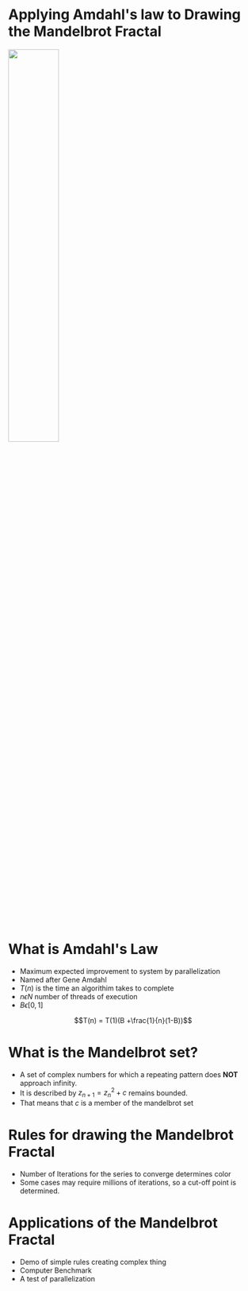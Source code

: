 <!--
  The Presentation File
  This file contains my presentation for calculus project
  Henry J Schmale
-->

# Applying Amdahl's law to Drawing the Mandelbrot Fractal
<img src="http://upload.wikimedia.org/wikipedia/commons/2/21/Mandel_zoom_00_mandelbrot_set.jpg" width="45%" style="margin:auto"/>

# What is Amdahl's Law
* Maximum expected improvement to system by parallelization
* Named after Gene Amdahl
* $T(n)$ is the time an algorithim takes to complete
* $n \epsilon N$ number of threads of execution
* $B \epsilon [0,1]$

$$T(n) = T(1)(B +\frac{1}{n}(1-B))$$

# What is the Mandelbrot set?
* A set of complex numbers for which a repeating pattern does **NOT**
approach infinity.
* It is described by $z_{n+1} = z_{n}^2+c$ remains bounded.
* That means that $c$ is a member of the mandelbrot set

# Rules for drawing the Mandelbrot Fractal
* Number of Iterations for the series to converge determines color
* Some cases may require millions of iterations, so a cut-off point is
  determined.

# Applications of the Mandelbrot Fractal
* Demo of simple rules creating complex thing
* Computer Benchmark
* A test of parallelization
